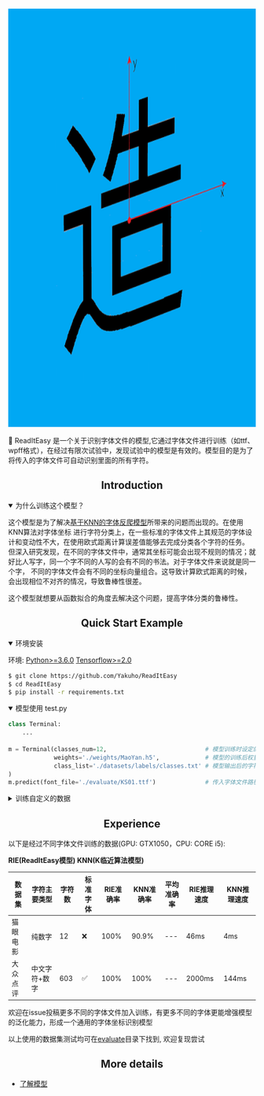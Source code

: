 <div align="center">
<p>
<a align="left" href="https://github.com/Yakuho/ReadItEasy" target="_blank">
<img width="850" height="850" src="https://github.com/Yakuho/ReadItEasy/blob/master/docs/resume.png"></a>
</p>
</div>

<p>
🚀 ReadItEasy 是一个关于识别字体文件的模型,它通过字体文件进行训练（如ttf、wpff格式），在经过有限次试验中，发现试验中的模型是有效的。模型目的是为了将传入的字体文件可自动识别里面的所有字符。
</p>

## <div align="center">Introduction</div>

<details open>
<summary>为什么训练这个模型？</summary>

这个模型是为了解决[基于KNN的字体反爬模型](https://github.com/Yakuho/DealFontCrawler)所带来的问题而出现的。在使用KNN算法对字体坐标
进行字符分类上，在一些标准的字体文件上其规范的字体设计和变动性不大，在使用欧式距离计算误差值能够去完成分类各个字符的任务。
但深入研究发现，在不同的字体文件中，通常其坐标可能会出现不规则的情况；就好比人写字，同一个字不同的人写的会有不同的书法。对于字体文件来说就是同一个字，
不同的字体文件会有不同的坐标向量组合。这导致计算欧式距离的时候，会出现相位不对齐的情况，导致鲁棒性很差。

这个模型就想要从函数拟合的角度去解决这个问题，提高字体分类的鲁棒性。

</details>

## <div align="center">Quick Start Example</div>

<details open>
<summary>环境安装</summary>

环境: [Python>=3.6.0](https://www.python.org/) [Tensorflow>=2.0](https://tensorflow.google.cn/)
```bash
$ git clone https://github.com/Yakuho/ReadItEasy
$ cd ReadItEasy
$ pip install -r requirements.txt
```

</details>

<details open>
<summary>模型使用 test.py</summary>

```python
class Terminal:
    ...

m = Terminal(classes_num=12,                            # 模型训练时设定的分类数
             weights='./weights/MaoYan.h5',             # 模型的训练后权重路径
             class_list='./datasets/labels/classes.txt' # 模型输出后的字符转换清单路径
)
m.predict(font_file='./evaluate/KS01.ttf')              # 传入字体文件路径进行预测
```

</details>

<details>
<summary>训练自定义的数据</summary>

<details>
<summary>1. 数据准备</summary>

- 准备字体文件如ttf/woff等数几十个；按照分类的数目类，数目依次增加

</details>

<details>
<summary>2. 工具使用</summary>

- 使用[tools/exportxml.py](https://github.com/Yakuho/ReadItEasy/blob/master/tools/exportxml.py)对字体文件进行格式转换，导出为XML格式
- 使用[tools/exportmap.py](https://github.com/Yakuho/ReadItEasy/blob/master/tools/exportmap.py)对字体文件进行编码
- 使用[tools/exportlabel.py](https://github.com/Yakuho/ReadItEasy/blob/master/tools/exportlabel.py)将字体文件转化为数据集，导出为npz格式

</details>

<details>
<summary>3. 数据集分割</summary>

- 将上面导出的npz文件的目录下，把classes.txt妥善保存并移除目录
- 使用[tools/splitdataset.py](https://github.com/Yakuho/ReadItEasy/blob/master/tools/splitdataset.py)对数据集进行分割

</details>

<details>
<summary>4. 配置文件</summary>

<details open>
<summary>必填项</summary>

- datasets -> class_list: 分类标签清单的路径
- datasets -> class_num: 模型的分类数目
- datasets -> train -> path: 训练集目录
- datasets -> valid -> path: 验证集目录
- datasets -> train -> steps: 训练集总共有多少个字 一般是文件数(N) * 每个文件里的字体数(M)
- datasets -> valid -> steps: 验证集总共有多少个字 一般是文件数(N) * 每个文件里的字体数(M)
- datasets -> valid -> epochs: 训练的轮次

</details>

<details>
<summary>选填项</summary>

- model -> restore: 是否继续恢复训练
- model -> checkpoint: 恢复训练的checkpoint文件路径
- model -> pre-training: 是否使用预训练权重
- model -> weights: 预训练权重的路径
- save -> model_name: 最后保存模型的名字
- save -> root_path: 保存模型的路径名
- save -> ckpt_freq: 检查点保存的频率(epoch为基准)

</details>

</details>

<details>
<summary>5. 训练</summary>

```shell script
python train.py
```

```shell script
...
{'unicode': 'uniE20A', 'char': '4', 'confidences': 0.99496007}
{'unicode': 'uniE2A0', 'char': '7', 'confidences': 0.98925006}
{'unicode': 'uniE3E1', 'char': '2', 'confidences': 0.9963917}
{'unicode': 'uniEC2F', 'char': '6', 'confidences': 0.989242}
{'unicode': 'uniECA9', 'char': '0', 'confidences': 0.99617445}
{'unicode': 'uniEDB6', 'char': '3', 'confidences': 0.74377424}
{'unicode': 'uniF11E', 'char': '8', 'confidences': 0.9967367}
{'unicode': 'uniF439', 'char': '9', 'confidences': 0.99818087}
{'unicode': 'uniF4E1', 'char': '1', 'confidences': 0.9952153}
{'unicode': 'uniF636', 'char': '5', 'confidences': 0.9941585}
{'unicode': 'x', 'char': '.', 'confidences': 0.9882712}
Inference finished cost 50.727ms
```

</details>
    
**最后要注意的是，模型训练产生的classes.txt是与模型是配套的，它指定了模型的输出字符的位置！！！**

</details>

## <div align="center">Experience</div>

以下是经过不同字体文件训练的数据(GPU: GTX1050，CPU: CORE i5): 

**RIE(ReadItEasy模型) KNN(K临近算法模型)**

|数据集     |字符主要类型  |字符数   |标准字体   |RIE准确率  |KNN准确率     |平均准确率  |RIE推理速度   |KNN推理速度  
|---        |---           |---     |---        |---        |---           |---         |---          |---   
|猫眼电影   |纯数字        |12       |❌        |100%       |90.9%         |---         |46ms         |4ms   
|大众点评   |中文字符+数字 |603      |✅        |100%       |100%          |---         |2000ms       |144ms    

欢迎在issue投稿更多不同的字体文件加入训练，有更多不同的字体更能增强模型的泛化能力，形成一个通用的字体坐标识别模型

以上使用的数据集测试均可在[evaluate](https://github.com/Yakuho/ReadItEasy/tree/master/evaluate)目录下找到, 欢迎复现尝试

## <div align="center">More details</div>

- [了解模型](https://github.com/Yakuho/ReadItEasy/tree/master/docs/README.MD)

